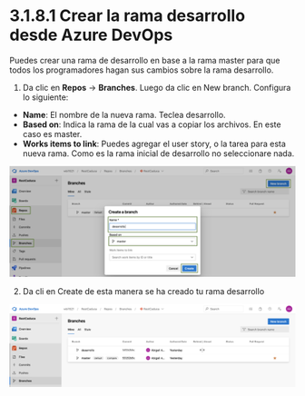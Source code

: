 # 3.1.8.1 Crear la rama desarrollo desde Azure DevOps

Puedes crear una rama de desarrollo en base a la rama master para que todos los programadores hagan sus cambios sobre la rama desarrollo.

1. Da clic en **Repos** -&gt; **Branches**. Luego da clic en New branch. Configura lo siguiente:

* **Name**: El nombre de la nueva rama. Teclea desarrollo.
* **Based on**: Indica la rama de la cual vas a copiar los archivos. En este caso es master.
* **Works items to link**: Puedes agregar el user story, o la tarea para esta nueva rama. Como es la rama inicial de desarrollo no seleccionare nada.

![](../../../.gitbook/assets/image%20%28450%29.png)

2. Da cli en Create de esta manera se ha creado tu rama desarrollo

![](../../../.gitbook/assets/image%20%28451%29.png)











